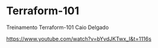 # Terraform-101
Treinamento Terraform-101 Caio Delgado 

https://www.youtube.com/watch?v=bYvdJKTwx_I&t=1116s
